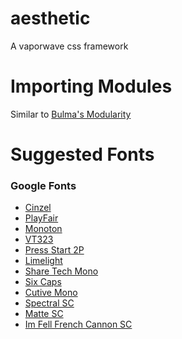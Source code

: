 # aesthetic
A vaporwave css framework

# Importing Modules

Similar to [Bulma's Modularity](https://bulma.io/documentation/overview/modular/)

# Suggested Fonts

### Google Fonts

* [Cinzel](https://fonts.google.com/specimen/Cinzel)
* [PlayFair](https://fonts.google.com/specimen/Playfair+Display+SC)
* [Monoton](https://fonts.google.com/specimen/Monoton)
* [VT323](https://fonts.google.com/specimen/VT323)
* [Press Start 2P](https://fonts.google.com/specimen/Press+Start+2P)
* [Limelight](https://fonts.google.com/specimen/Limelight)
* [Share Tech Mono](https://fonts.google.com/specimen/Share+Tech+Mono)
* [Six Caps](https://fonts.google.com/specimen/Six+Caps)
* [Cutive Mono](https://fonts.google.com/specimen/Cutive+Mono)
* [Spectral SC](https://fonts.google.com/specimen/Spectral+SC)
* [Matte SC](https://fonts.google.com/specimen/Mate+SC)
* [Im Fell French Cannon SC]( https://fonts.google.com/specimen/IM+Fell+French+Canon+SC)
